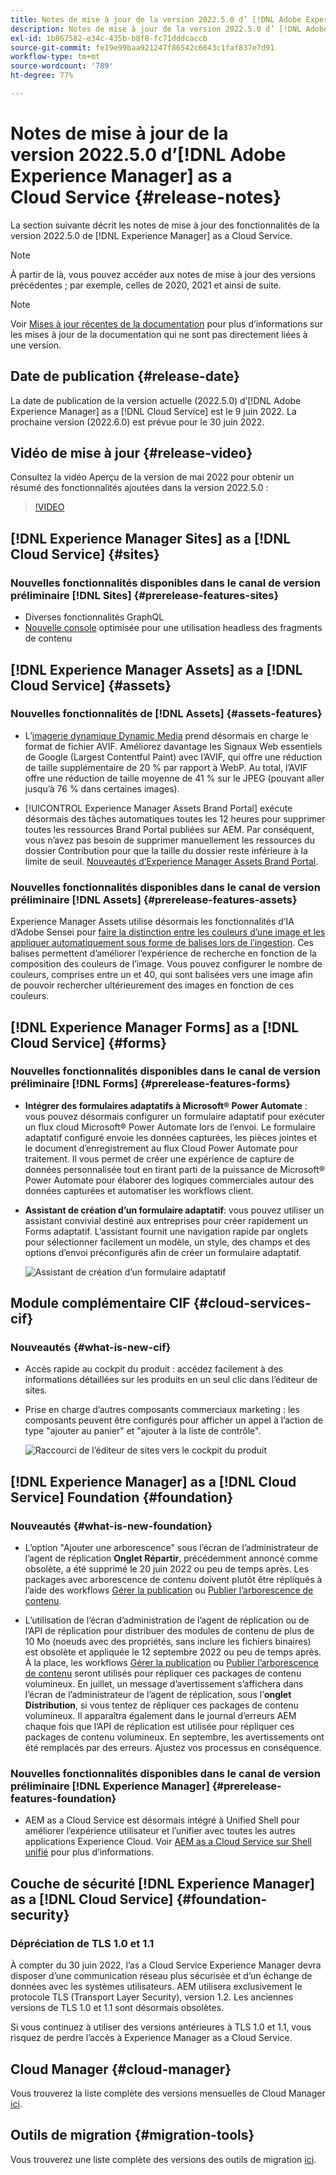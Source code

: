 ```yaml
---
title: Notes de mise à jour de la version 2022.5.0 d’ [!DNL Adobe Experience Manager] as a Cloud Service.
description: Notes de mise à jour de la version 2022.5.0 d’ [!DNL Adobe Experience Manager] as a Cloud Service.
exl-id: 1b867582-e34c-435b-b8f8-fc71dddcaccb
source-git-commit: fe19e99baa921247f86542c6643c1faf837e7d91
workflow-type: tm+mt
source-wordcount: '789'
ht-degree: 77%

---
```


# Notes de mise à jour de la version 2022.5.0 d’[!DNL Adobe Experience Manager] as a Cloud Service {#release-notes}

La section suivante décrit les notes de mise à jour des fonctionnalités de la version 2022.5.0 de [!DNL Experience Manager] as a Cloud Service.

>[!NOTE]
>
>À partir de là, vous pouvez accéder aux notes de mise à jour des versions précédentes ; par exemple, celles de 2020, 2021 et ainsi de suite.

>[!NOTE]
>
>Voir [Mises à jour récentes de la documentation](https://experienceleague.adobe.com/docs/experience-manager-release-information/aem-release-updates/doc-updates/documentation-updates.html?lang=fr) pour plus d’informations sur les mises à jour de la documentation qui ne sont pas directement liées à une version.

## Date de publication {#release-date}

La date de publication de la version actuelle (2022.5.0) d’[!DNL Adobe Experience Manager] as a [!DNL Cloud Service] est le 9 juin 2022.
La prochaine version (2022.6.0) est prévue pour le 30 juin 2022.

## Vidéo de mise à jour {#release-video}

Consultez la vidéo Aperçu de la version de mai 2022 pour obtenir un résumé des fonctionnalités ajoutées dans la version 2022.5.0 :

>[!VIDEO](https://video.tv.adobe.com/v/343321/?quality=12)

## [!DNL Experience Manager Sites] as a [!DNL Cloud Service] {#sites}

### Nouvelles fonctionnalités disponibles dans le canal de version préliminaire [!DNL Sites] {#prerelease-features-sites}

* Diverses fonctionnalités GraphQL
* [Nouvelle console](/help/sites-cloud/administering/content-fragments/managing.md#content-fragments-console) optimisée pour une utilisation headless des fragments de contenu

## [!DNL Experience Manager Assets] as a [!DNL Cloud Service] {#assets}

### Nouvelles fonctionnalités de [!DNL Assets] {#assets-features}

* L’[imagerie dynamique Dynamic Media](https://medium.com/adobetech/one-solution-fits-all-smart-imaging-with-aem-dynamic-media-be690b62df9f) prend désormais en charge le format de fichier AVIF. Améliorez davantage les Signaux Web essentiels de Google (Largest Contentful Paint) avec l’AVIF, qui offre une réduction de taille supplémentaire de 20 % par rapport à WebP. Au total, l’AVIF offre une réduction de taille moyenne de 41 % sur le JPEG (pouvant aller jusqu’à 76 % dans certaines images).

* [!UICONTROL Experience Manager Assets Brand Portal] exécute désormais des tâches automatiques toutes les 12 heures pour supprimer toutes les ressources Brand Portal publiées sur AEM. Par conséquent, vous n’avez pas besoin de supprimer manuellement les ressources du dossier Contribution pour que la taille du dossier reste inférieure à la limite de seuil. [Nouveautés d’Experience Manager Assets Brand Portal](https://experienceleague.adobe.com/docs/experience-manager-brand-portal/using/introduction/whats-new.html?lang=fr).

### Nouvelles fonctionnalités disponibles dans le canal de version préliminaire [!DNL Assets] {#prerelease-features-assets}

Experience Manager Assets utilise désormais les fonctionnalités d’IA d’Adobe Sensei pour [faire la distinction entre les couleurs d’une image et les appliquer automatiquement sous forme de balises lors de l’ingestion](/help/assets/color-tag-images.md). Ces balises permettent d’améliorer l’expérience de recherche en fonction de la composition des couleurs de l’image. Vous pouvez configurer le nombre de couleurs, comprises entre un et 40, qui sont balisées vers une image afin de pouvoir rechercher ultérieurement des images en fonction de ces couleurs.


## [!DNL Experience Manager Forms] as a [!DNL Cloud Service] {#forms}

### Nouvelles fonctionnalités disponibles dans le canal de version préliminaire [!DNL Forms] {#prerelease-features-forms}

* **Intégrer des formulaires adaptatifs à Microsoft® Power Automate** : vous pouvez désormais configurer un formulaire adaptatif pour exécuter un flux cloud Microsoft® Power Automate lors de l’envoi. Le formulaire adaptatif configuré envoie les données capturées, les pièces jointes et le document d’enregistrement au flux Cloud Power Automate pour traitement. Il vous permet de créer une expérience de capture de données personnalisée tout en tirant parti de la puissance de Microsoft® Power Automate pour élaborer des logiques commerciales autour des données capturées et automatiser les workflows client.

* **Assistant de création d’un formulaire adaptatif**: vous pouvez utiliser un assistant convivial destiné aux entreprises pour créer rapidement un Forms adaptatif. L’assistant fournit une navigation rapide par onglets pour sélectionner facilement un modèle, un style, des champs et des options d’envoi préconfigurés afin de créer un formulaire adaptatif.

  ![Assistant de création d’un formulaire adaptatif](/help/release-notes/assets/wizard.png)

## Module complémentaire CIF {#cloud-services-cif}

### Nouveautés {#what-is-new-cif}

* Accès rapide au cockpit du produit : accédez facilement à des informations détaillées sur les produits en un seul clic dans l’éditeur de sites.

<!-- Image was not found during PR validation despite correct path   ![Enable wantlist](/help/assets/CIF/enable-wishlist.png) -->

* Prise en charge d’autres composants commerciaux marketing : les composants peuvent être configurés pour afficher un appel à l’action de type &quot;ajouter au panier&quot; et &quot;ajouter à la liste de contrôle&quot;.

  ![Raccourci de l’éditeur de sites vers le cockpit du produit](/help/assets/CIF/sites-editor-shortcut-to-cockpit.png)


## [!DNL Experience Manager] as a [!DNL Cloud Service] Foundation {#foundation}

### Nouveautés {#what-is-new-foundation}

* L’option &quot;Ajouter une arborescence&quot; sous l’écran de l’administrateur de l’agent de réplication **Onglet Répartir**, précédemment annoncé comme obsolète, a été supprimé le 20 juin 2022 ou peu de temps après. Les packages avec arborescence de contenu doivent plutôt être répliqués à l’aide des workflows [Gérer la publication](/help/operations/replication.md#manage-publication) ou [Publier l’arborescence de contenu](/help/operations/replication.md#publish-content-tree-workflow).

* L’utilisation de l’écran d’administration de l’agent de réplication ou de l’API de réplication pour distribuer des modules de contenu de plus de 10 Mo (noeuds avec des propriétés, sans inclure les fichiers binaires) est obsolète et appliquée le 12 septembre 2022 ou peu de temps après. À la place, les workflows [Gérer la publication](/help/operations/replication.md#manage-publication) ou [Publier l’arborescence de contenu](/help/operations/replication.md#publish-content-tree-workflow) seront utilisés pour répliquer ces packages de contenu volumineux. En juillet, un message d’avertissement s’affichera dans l’écran de l’administrateur de l’agent de réplication, sous l’**onglet Distribution**, si vous tentez de répliquer ces packages de contenu volumineux. Il apparaîtra également dans le journal d’erreurs AEM chaque fois que l’API de réplication est utilisée pour répliquer ces packages de contenu volumineux. En septembre, les avertissements ont été remplacés par des erreurs. Ajustez vos processus en conséquence.

### Nouvelles fonctionnalités disponibles dans le canal de version préliminaire [!DNL Experience Manager] {#prerelease-features-foundation}

* AEM as a Cloud Service est désormais intégré à Unified Shell pour améliorer l’expérience utilisateur et l’unifier avec toutes les autres applications Experience Cloud. Voir [AEM as a Cloud Service sur Shell unifié](/help/overview/aem-cloud-service-on-unified-shell.md) pour plus d’informations.

## Couche de sécurité [!DNL Experience Manager] as a [!DNL Cloud Service] {#foundation-security}

### Dépréciation de TLS 1.0 et 1.1

À compter du 30 juin 2022, l’as a Cloud Service Experience Manager devra disposer d’une communication réseau plus sécurisée et d’un échange de données avec les systèmes utilisateurs. AEM utilisera exclusivement le protocole TLS (Transport Layer Security), version 1.2. Les anciennes versions de TLS 1.0 et 1.1 sont désormais obsolètes.

Si vous continuez à utiliser des versions antérieures à TLS 1.0 et 1.1, vous risquez de perdre l’accès à Experience Manager as a Cloud Service.

## Cloud Manager {#cloud-manager}

Vous trouverez la liste complète des versions mensuelles de Cloud Manager [ici](/help/implementing/cloud-manager/release-notes/current.md).

## Outils de migration {#migration-tools}

Vous trouverez une liste complète des versions des outils de migration [ici](/help/journey-migration/release-notes/release-notes-migration-tools-current.md).

